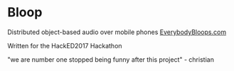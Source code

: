 # Bloop
Distributed object-based audio over mobile phones
[EverybodyBloops.com](EverybodyBloops.com)

Written for the HackED2017 Hackathon

"we are number one stopped being funny after this project" - christian
